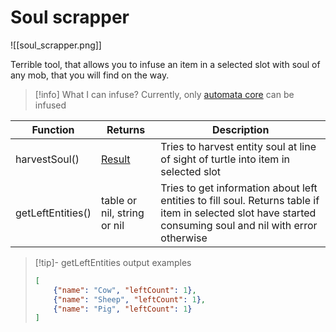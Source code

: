 # Soul scrapper

<span class="describeimg">![[soul_scrapper.png]]</span>

Terrible tool, that allows you to infuse an item in a selected slot with soul of any mob, that you will find on the way.
<br class="clearBoth" />

> [!info] What I can infuse?
> Currently, only [automata core](automata.md) can be infused

| Function           | Returns | Description                                                                        |
|--------------------|---------|------------------------------------------------------------------------------------|
| harvestSoul()      | [Result](introduction.md#result)  | Tries to harvest entity soul at line of sight of turtle into item in selected slot |
| getLeftEntities()  | table or nil, string or nil | Tries to get information about left entities to fill soul. Returns table if item in selected slot have started consuming soul and nil with error otherwise

> [!tip]- getLeftEntities output examples
> ```json
> [
>     {"name": "Cow", "leftCount": 1},
>     {"name": "Sheep", "leftCount": 1},
>     {"name": "Pig", "leftCount": 1}
> ]
> ```
